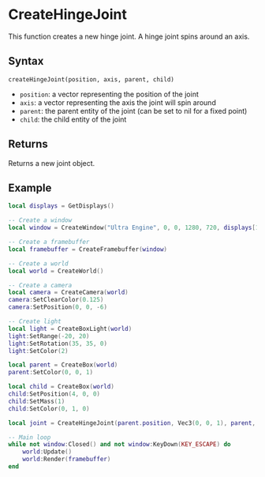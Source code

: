 # CreateHingeJoint

This function creates a new hinge joint. A hinge joint spins around an axis.

## Syntax

`createHingeJoint(position, axis, parent, child)`

- `position`: a vector representing the position of the joint
- `axis`: a vector representing the axis the joint will spin around
- `parent`: the parent entity of the joint (can be set to nil for a fixed point)
- `child`: the child entity of the joint

## Returns

Returns a new joint object.

## Example

```lua
local displays = GetDisplays()

-- Create a window
local window = CreateWindow("Ultra Engine", 0, 0, 1280, 720, displays[1], WINDOW_CENTER | WINDOW_TITLEBAR)

-- Create a framebuffer
local framebuffer = CreateFramebuffer(window)

-- Create a world
local world = CreateWorld()

-- Create a camera    
local camera = CreateCamera(world)
camera:SetClearColor(0.125)
camera:SetPosition(0, 0, -6)

-- Create light
local light = CreateBoxLight(world)
light:SetRange(-20, 20)
light:SetRotation(35, 35, 0)
light:SetColor(2)

local parent = CreateBox(world)
parent:SetColor(0, 0, 1)

local child = CreateBox(world)
child:SetPosition(4, 0, 0)
child:SetMass(1)
child:SetColor(0, 1, 0)

local joint = CreateHingeJoint(parent.position, Vec3(0, 0, 1), parent, child)

-- Main loop
while not window:Closed() and not window:KeyDown(KEY_ESCAPE) do
    world:Update()
    world:Render(framebuffer)
end
```
